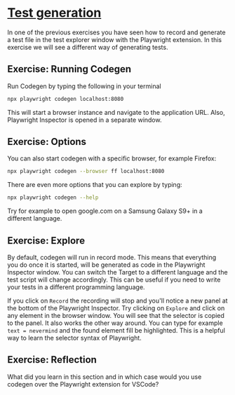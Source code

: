 # [Test generation](https://playwright.dev/docs/codegen-intro)

In one of the previous exercises you have seen how to record and generate a test file in the test explorer window with the Playwright extension.
In this exercise we will see a different way of generating tests.

## Exercise: Running Codegen
Run Codegen by typing the following in your terminal 

```bash
npx playwright codegen localhost:8080
```

This will start a browser instance and navigate to the application URL. Also, Playwright Inspector is opened in a separate window.

## Exercise: Options
You can also start codegen with a specific browser, for example Firefox:

```bash
npx playwright codegen --browser ff localhost:8080
```

There are even more options that you can explore by typing:

```bash
npx playwright codegen --help
```

Try for example to open google.com on a Samsung Galaxy S9+ in a different language.


## Exercise: Explore

By default, codegen will run in record mode. This means that everything you do once it is started, will be generated as code in the Playwright Inspector window. You can switch the Target to a different language and the test script will change accordingly. This can be useful if you need to  write your tests in a different programming language.

If you click on `Record` the recording will stop and you'll notice a new panel at the bottom of the Playwright Inspector. Try clicking on `Explore` and click on any element in the browser window. You will see that the selector is copied to the panel.
It also works the other way around. You can type for example `text = nevermind` and the found element fill be highlighted. This is a helpful way to learn the selector syntax of Playwright.

## Exercise: Reflection

What did you learn in this section and in which case would you use codegen over the Playwright extension for VSCode? 
